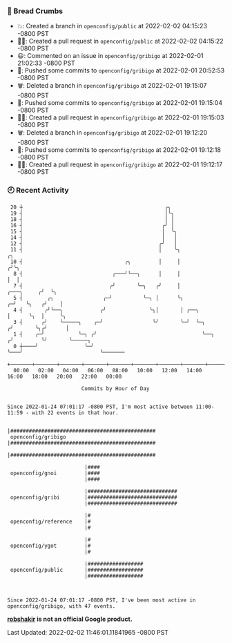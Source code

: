 ### 🍞 Bread Crumbs

 * 💥: Created a branch in `openconfig/public` at 2022-02-02 04:15:23 -0800 PST
 * ✍🏼: Created a pull request in `openconfig/public` at 2022-02-02 04:15:22 -0800 PST
 * 😃: Commented on an issue in `openconfig/gribigo` at 2022-02-01 21:02:33 -0800 PST
 * 🚢: Pushed some commits to `openconfig/gribigo` at 2022-02-01 20:52:53 -0800 PST
 * 🗑: Deleted a branch in `openconfig/gribigo` at 2022-02-01 19:15:07 -0800 PST
 * 🚢: Pushed some commits to `openconfig/gribigo` at 2022-02-01 19:15:04 -0800 PST
 * ✍🏼: Created a pull request in `openconfig/gribigo` at 2022-02-01 19:15:03 -0800 PST
 * 🗑: Deleted a branch in `openconfig/gribigo` at 2022-02-01 19:12:20 -0800 PST
 * 🚢: Pushed some commits to `openconfig/gribigo` at 2022-02-01 19:12:18 -0800 PST
 * ✍🏼: Created a pull request in `openconfig/gribigo` at 2022-02-01 19:12:17 -0800 PST

### 🕘 Recent Activity
```
 20 ┼                                              ╭╮
 19 ┤                                              │╰╮
 18 ┤                                              │ │
 16 ┤                                             ╭╯ │
 15 ┤                                             │  ╰╮
 14 ┤                                             │   │
 12 ┤                                            ╭╯   │
 11 ┤                                            │    ╰╮                              ╭╮
 10 ┤                                 ╭╮         │     │                             ╭╯╰╮
  8 ┤                             ╭───╯╰──╮      │     │                             │  │
  7 ┤                            ╭╯       ╰─╮   ╭╯     │                  ╭───╮     ╭╯  ╰╮
  5 ┤        ╭╮                ╭─╯          ╰─╮ │      ╰╮               ╭─╯   ╰╮   ╭╯    │
  4 ┤       ╭╯╰──╮            ╭╯              ╰╮│       │ ╭──╮          │      ╰╮  │     ╰╮
  3 ┤      ╭╯    ╰─────╮    ╭─╯                ╰╯       ╰─╯  ╰─╮       ╭╯       ╰╮╭╯      │
  1 ┤    ╭─╯           ╰─╮ ╭╯                                  ╰──╮   ╭╯         ╰╯       ╰─────╮
  0 ┼────╯               ╰─╯                                      ╰───╯                         ╰───────
    +───────+───────+───────+───────+───────+───────+───────+───────+───────+───────+───────+───────+────
  00:00   02:00   04:00   06:00   08:00   10:00   12:00   14:00   16:00   18:00   20:00   22:00   00:00   

						Commits by Hour of Day


Since 2022-01-24 07:01:17 -0800 PST, I'm most active between 11:00-11:59 - with 22 events in that hour.

```



```
                         |###############################################
 openconfig/gribigo      |###############################################
                         |###############################################

                         |####
 openconfig/gnoi         |####
                         |####

                         |#############################
 openconfig/gribi        |#############################
                         |#############################

                         |#
 openconfig/reference    |#
                         |#

                         |#
 openconfig/ygot         |#
                         |#

                         |##################
 openconfig/public       |##################
                         |##################



Since 2022-01-24 07:01:17 -0800 PST, I've been most active in openconfig/gribigo, with 47 events.

```
**[robshakir](mailto:robjs@google.com) is not an official Google product.**  


Last Updated: 2022-02-02 11:46:01.11841965 -0800 PST
